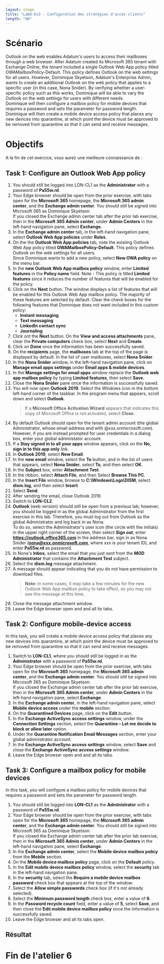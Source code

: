 ```yaml
---
layout: stage
title: "Lab6-Ex3 - Configuration des stratégies d'accès clients"
length: "00"
---
```

# Scénario
Outlook on the web enables Adatum's users to access their mailboxes through a web browser. After Adatum created its Microsoft 365 tenant with Exchange Online, the tenant included a single Outlook Web App policy titled OWAMailboxPolicy-Default. This policy defines Outlook on the web settings for all users. However, Dominique Skyetson, Adatum's Enterprise Admin, wants to create an additional Outlook on the web policy that applies to a specific user (in this case, Nona Snider). By verifying whether a user-specific policy such as this works, Dominique will be able to vary the Outlook on the web settings for users with different needs.  
Dominique will then configure a mailbox policy for mobile devices that requires a password and sets the parameter for password length. Dominique will then create a mobile device access policy that places any new devices into quarantine, at which point the device must be approved to be removed from quarantine so that it can send and receive messages.

# Objectifs
A la fin de cet exercice, vous aurez une meilleure connaissance de :


## Task 1: Configure an Outlook Web App policy
1. You should still be logged into LON-CL1 as the **Administrator** with a password of **Pa55w.rd**.
1. Your Edge browser should be open from the prior exercise, with tabs open for the **Microsoft 365** homepage, the **Microsoft 365 admin center**, and the **Exchange admin center**. You should still be signed into Microsoft 365 as Dominique Skyetson.  
	If you closed the Exchange admin center tab after the prior lab exercise, then in the **Microsoft 365 Admin center**, under **Admin Centers** in the left-hand navigation pane, select **Exchange**.
1. In the **Exchange admin center** tab, in the left-hand navigation pane, select **Outlook Web App policies** under **Roles**.
1. On the the **Outlook Web App policies** tab, note the existing Outlook Web App policy titled **OWAMailboxPolicy-Default**. This policy defines Outlook on the web settings for all users.  
	Since Dominique wants to add a new policy, select **New OWA policy** on the menu bar. 
1. In the **new Outlook Web App mailbox policy** window, enter **Limited features** in the **Policy name** field. Note - This policy is titled **Limited features** since it reduces the number of features that will be enabled for the policy.
1. Click on the **Next** button. The window displays a list of features that will be enabled for this Outlook Web App mailbox policy. The majority of these features are selected by default. Clear the check boxes for the following features that Dominique does not want included in this custom policy:  
	- **Instant messaging**
	- **Text messaging**
	- **LinkedIn contact sync**
	- **Journaling**
1. Click ont the **Next** button. On the **View and access attachments** pane, clear the **Private computers** check box, select **Next** and **Create**.
1. Click on **Done** once the information has been successfully saved.
4. On the **recipients** page, the **mailboxes** tab at the top of the page is displayed by default. In the list of user mailboxes, select **Nona Snider**.
5. In the **Nona Snider** window, in the left-hand navigation pane, click on **Manage email apps settings** under **Email apps & mobile devices**.  
7. In the **Manage settings for email apps** window replace the **Outlook web app mailbox policy** by typing **Limited features**, then select **Save**.
8. Close the **Nona Snider** pane once the information is successfully saved.
9. You will now open **Outlook 2019**. Select the Windows icon in the bottom left-hand corner of the taskbar. In the program menu that appears, scroll down and select **Outlook**.  
	>If a **Microsoft Office Activation Wizard** appears that indicates this copy of Microsoft Office is not activated, select **Close**.
10. By default Outlook should open for the tenant admin account (the global Administrator, whose email address end with @xxx.onmicrosoft.com). However, if you are instead prompted for user credentials in a dialog box, enter your global administator account.
11. If a **Stay signed in to all your apps** window appears, click on the **No, sign in to this app only** link.
12. In **Outlook 2019**, select **New Email**.
13. In the **new email** window, select the **To** button, and in the list of users that appears, select **Nona Snider**, select **To**, and then select **OK**.
14. In the **Subject** box, enter **Attachment Test**.
15. In the ribbon, select **Attach File**, and then Select **Browse This PC**.
16. In the **Insert File** window, browse to **C:\Windows\Logs\DISM**, select **dism.log**, and then select **Insert**.
17. Select **Send**.
18. After sending the email, close Outlook 2019.
19. Switch to **LON-CL2**.
20. **Outlook** (web version) should still be open from a previous lab; however, you should be logged in as the global Administrator from the first exercise in this lab. Therefore, you must log out from Outlook as the global Administrator and log back in as Nona.  
	To do so, select the Administrator's user icon (the circle with the initials) in the upper right corner of the screen, then select **Sign out**, enter **https://outlook.office365.com** in the address bar, sign in as Nona Snider (**nona@xxx.onmicrosoft.com**, where xxx is your tenant ID), and enter **Pa55w.rd** as password.
1. In Nona's **Inbox**, select the email that you just sent from the **MOD Administrator** that contains the **Attachment Test** subject.
1. Select the **dism.log** message attachment.
1. A message should appear indicating that you do not have permission to download files.  
	>**Note:** In some cases, it may take a few minutes for the new Outlook Web App mailbox policy to take effect, so you may not see this message at this time.
1. Close the message attachment window.
1. Leave the Edge browser open and and all its tabs.

## Task 2: Configure mobile-device access
In this task, you will create a mobile device access policy that places any new devices into quarantine, at which point the device must be approved to be removed from quarantine so that it can send and receive messages. 
1. Switch to **LON-CL1**, where you should still be logged in as the **Administrator** with a password of **Pa55w.rd**. 
1. Your Edge browser should be open from the prior exercise, with tabs open for the **Microsoft 365** homepage, the **Microsoft 365 admin center**, and the **Exchange admin center**. You should still be signed into Microsoft 365 as Dominique Skyetson.  
	If you closed the Exchange admin center tab after the prior lab exercise, then in the **Microsoft 365 Admin center**, under **Admin Centers** in the left-hand navigation pane, select **Exchange**.
1. In the **Exchange admin center**, in the left-hand navigation pane, select **Mobile device access** under the **mobile** section.
1. On the **Quarantined Devices** page, click on the **Edit** button.
1. In the **Exchange ActiveSync access settings** window, under the **Connection Settings** section, select the **Quarantine – Let me decide to block or allow later** option.
1. Under the **Quarantine Notification Email Messages** section, enter your global administrator account.
1. In the **Exchange ActiveSync access settings** window, select **Save** and close the **Exchange ActiveSync access settings** window.
1. Leave the Edge browser open and and all its tabs.

## Task 3: Configure a mailbox policy for mobile devices
In this task, you will configure a mailbox policy for mobile devices that requires a password and sets the parameter for password length.
1. You should still be logged into **LON-CL1** as the **Administrator** with a password of **Pa55w.rd**.
1. Your Edge browser should be open from the prior exercise, with tabs open for the **Microsoft 365** homepage, the **Microsoft 365 admin center**, and the **Exchange admin center**. You should still be signed into Microsoft 365 as Dominique Skyetson.  
	If you closed the Exchange admin center tab after the prior lab exercise, then in the **Microsoft 365 Admin center**, under **Admin Centers** in the left-hand navigation pane, select **Exchange**.
1. In the **Exchange admin center**, select the **Mobile device mailbox policy** from the **Mobile** section.
1. On the **Mobile device mailbox policy** page, click on the **Default** policy.
1. In the **Edit mobile device mailbox policy** window, select the **security** tab in the left-hand navigation pane.
1. In the **security** tab, select the **Require a mobile device mailbox password** check box that appears at the top of the window.
1. Select the **Allow simple passwords** check box (if it's not already selected).
1. Select the **Minimum password length** check box, enter a value of **6**.
1. In the **Password recycle count** field, enter a value of **5**, select **Save**, and then close the **Edit mobile device mailbox policy** once the information is successfully saved.
11. Leave the Edge browser and all its tabs open.

## Résultat

# Fin de l'atelier 6